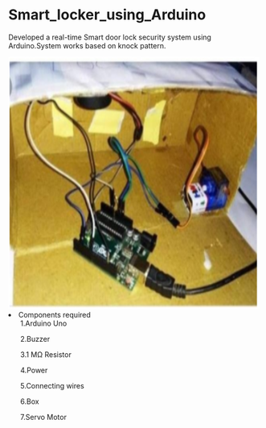 # Smart_locker_using_Arduino
Developed a real-time Smart door lock security system using Arduino.System works based on knock pattern.

<img src="sdl.PNG" alt="alt text" width="500" height="500">
<li>Components required
  <ul>1.Arduino Uno</ul>
 <ul>2.Buzzer</ul>
 <ul>3.1 MΩ Resistor</ul>
 <ul>4.Power</ul>
 <ul>5.Connecting wires</ul>
 <ul>6.Box</ul>
 <ul>7.Servo Motor</ul></li>
